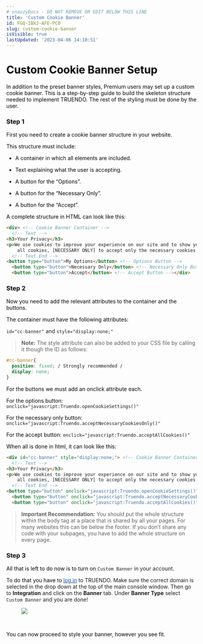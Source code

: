```yaml
---
# snazzyDocs - DO NOT REMOVE OR EDIT BELOW THIS LINE
title: 'Custom Cookie Banner'
id: FGQ-IBXJ-AFE-PC0
slug: custom-cookie-banner
isVisible: true
lastUpdated: '2023-04-06 14:10:51'
---
```

# <span style="color:rgb(0, 0, 0);"><span style="background-color:rgb(255, 255, 255);">Custom Cookie Banner Setup</span></span>

<span style="color:rgb(0, 0, 0);"><span style="background-color:rgb(255, 255, 255);">In addition to the preset banner styles, Premium users may set up a custom cookie banner. This is a step-by-step guide to build the skeleton structure needed to implement TRUENDO. The rest of the styling must be done by the user.</span></span>

### <span style="color:rgb(0, 0, 0);"><span style="background-color:rgb(255, 255, 255);">Step 1</span></span>

<span style="color:rgb(0, 0, 0);"><span style="background-color:rgb(255, 255, 255);">First you need to create a cookie banner structure in your website.</span></span>

<span style="color:rgb(0, 0, 0);"><span style="background-color:rgb(255, 255, 255);">This structure must include:</span></span>

-   <span style="color:rgb(0, 0, 0);"><span style="background-color:rgb(255, 255, 255);">A container in which all elements are included.</span></span>
    
-   <span style="color:rgb(0, 0, 0);"><span style="background-color:rgb(255, 255, 255);">Text explaining what the user is accepting.</span></span>
    
-   <span style="color:rgb(0, 0, 0);"><span style="background-color:rgb(255, 255, 255);">A button for the “Options”.</span></span>
    
-   <span style="color:rgb(0, 0, 0);"><span style="background-color:rgb(255, 255, 255);">A button for the “Necessary Only”.</span></span>
    
-   <span style="color:rgb(0, 0, 0);"><span style="background-color:rgb(255, 255, 255);">A button for the “Accept”.</span></span>
    

<span style="color:rgb(0, 0, 0);"><span style="background-color:rgb(255, 255, 255);">A complete structure in HTML can look like this:</span></span>

```html
<div> <!-- Cookie Banner Container -->
  <!-- Text -->
<h3>Your Privacy</h3>
<p>We use cookies to improve your experience on our site and to show you personalized ads. Click [ACCEPT] to accept
    all cookies, [NECESSARY ONLY] to accept only the necessary cookies or [MY OPTIONS] to find out more about the use of cookies and to change your cookie preferences.</p>
  <!-- Text End -->
<button type="button">My Options</button> <!-- Options Button -->
  <button type="button">Necessary Only</button> <!-- Necessary Only Button -->
  <button type="button">Accept</button> <!-- Accept Button --></div>
```

### <span style="color:rgb(0, 0, 0);"><span style="background-color:rgb(255, 255, 255);">Step 2</span></span>

<span style="color:rgb(0, 0, 0);"><span style="background-color:rgb(255, 255, 255);">Now you need to add the relevant attributes to the container and the buttons.</span></span>

<span style="color:rgb(0, 0, 0);"><span style="background-color:rgb(255, 255, 255);">The container must have the following attributes:</span></span>

`id="cc-banner"` and `style="display:none;"`

> <div class="sd-callout" data-callout-type="info"><strong>Note:</strong> The style attribute can also be added to your CSS file by calling it though the ID as follows:</div>

```css
#cc-banner{
  position: fixed; / Strongly recommended /
  display: none;
}
```

<span style="color:rgb(0, 0, 0);"><span style="background-color:rgb(255, 255, 255);">For the buttons we must add an onclick attribute each.</span></span>

<span style="color:rgb(0, 0, 0);"><span style="background-color:rgb(255, 255, 255);">For the options button: </span></span> `onclick="javascript:Truendo.openCookieSettings()"`

<span style="color:rgb(0, 0, 0);"><span style="background-color:rgb(255, 255, 255);">For the necessary only button: </span></span> `onclick="javascript:Truendo.acceptNecessaryCookiesOnly()"`

<span style="color:rgb(0, 0, 0);"><span style="background-color:rgb(255, 255, 255);">For the accept button: </span></span> `onclick="javascript:Truendo.acceptAllCookies()"`

<span style="color:rgb(0, 0, 0);"><span style="background-color:rgb(255, 255, 255);">When all is done in html, it can look like this:</span></span>

```html
<div id="cc-banner" style="display:none;"> <!-- Cookie Banner Container -->
  <!-- Text -->
<h3>Your Privacy</h3>
<p>We use cookies to improve your experience on our site and to show you personalized ads. Click [ACCEPT] to accept
    all cookies, [NECESSARY ONLY] to accept only the necessary cookies or [MY OPTIONS] to find out more about the use of cookies and to change your cookie preferences.</p>
  <!-- Text End -->
<button type="button" onclick="javascript:Truendo.openCookieSettings()">My Options</button> <!-- Options Button -->
  <button type="button" onclick="javascript:Truendo.acceptNecessaryCookiesOnly()">Necessary Only</button> <!-- Accept Button -->
  <button type="button" onclick="javascript:Truendo.acceptAllCookies()">Accept</button> <!-- Accept Button --></div>
```

> <div class="sd-callout" data-callout-type="tip"><strong>Important Recommendation:</strong> You should put the whole structure within the body tag at a place that is shared by all your pages. For many websites this can be below the footer. If you don’t share any code with your subpages, you have to add the whole structure on every page.</div>

### <span style="color:rgb(0, 0, 0);"><span style="background-color:rgb(255, 255, 255);">Step 3</span></span>

<span style="color:rgb(0, 0, 0);"><span style="background-color:rgb(255, 255, 255);">All that is left to do now is to turn on </span></span> `Custom Banner` in your account.

<span style="color:rgb(0, 0, 0);"><span style="background-color:rgb(255, 255, 255);">To do that you have to </span></span> [<span style="color:rgb(0, 85, 187);"><span style="background-color:transparent;">log in</span></span>](https://console.truendo.com/) to TRUENDO. Make sure the correct domain is selected in the drop down at the top of the main console window. Then go to **Integration** and click on the **Banner** tab. Under **Banner Type** select `Custom Banner` and you are done!

<figure><img src="https://app.snazzydocs.com/storage/users/hEfI2V55cVTdM5ty/docs/G2IomO8914MUXZZJ/images/eQgVaOjwYNN2KKUruuJD.png"></figure>

<br />

<span style="color:rgb(0, 0, 0);"><span style="background-color:rgb(255, 255, 255);">You can now proceed to style your banner, however you see fit.</span></span>

<br />

<br />

<br />

<br />